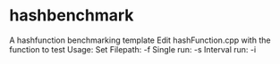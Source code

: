 # hashbenchmark

A hashfunction benchmarking template
Edit hashFunction.cpp with the function to test
Usage:
  Set Filepath: -f <filepath>
  Single run:   -s <tablesize>
  Interval run: -i <minTableSize> <maxTableSize>
